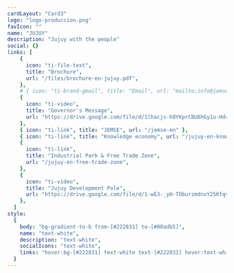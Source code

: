 ```yaml
---
cardLayout: "Card3"
logo: "logo-produccion.png"
favIcon: ""
name: "JUJUY"
description: "Jujuy with the people"
social: {}
links: [
    {
      icon: "ti-file-text",
      title: "Brochure",
      url: "/files/brochure-en-jujuy.pdf",
    },
    # { icon: "ti-brand-gmail", title: "Email", url: "mailto:info@jemse.gob.ar" },
    {
      icon: "ti-video",
      title: "Governor's Message",
      url: "https://drive.google.com/file/d/1lhacjs-h8YKprCBU6hGy1u-Hd4JUcKgk/view?usp=sharing",
    },
    { icon: "ti-link", title: "JEMSE", url: "/jemse-en" },
    { icon: "ti-link", title: "Knowledge economy", url: "/jujuy-en-knowledge" },
    {
      icon: "ti-link",
      title: "Industrial Park & Free Trade Zone",
      url: "/jujuy-en-free-trade-zone",
    },
    {
      icon: "ti-video",
      title: "Jujuy Development Pole",
      url: "https://drive.google.com/file/d/1-wE3-_yH-TOburzmdnvY25KfqvMQzFG4/view?usp=sharing",
    },
  ]
style:
  {
    body: "bg-gradient-to-b from-[#222831] to-[#00adb5]",
    name: "text-white",
    description: "text-white",
    socialIcons: "text-white",
    links: "hover:bg-[#222831] text-white text-[#222831] hover:text-white",
  }
---
```

